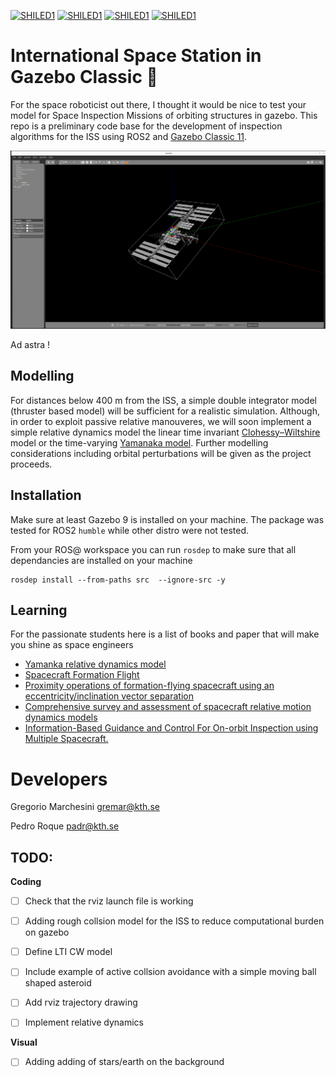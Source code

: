 [![SHILED1](https://img.shields.io/badge/SPACE-Robotics-orange.svg)](link_to_your_project) [![SHILED1](https://img.shields.io/badge/KTH-DHSG-green.svg)](link_to_your_project) [![SHILED1](https://img.shields.io/badge/ROS-Humble-blue.svg)](link_to_your_project) [![SHILED1](https://img.shields.io/badge/GAZEBO-Classic_v11-blue.svg)](link_to_your_project)
# International Space Station in Gazebo Classic :rocket:

For the space roboticist out there, I thought it would be nice to test your model for Space Inspection Missions of orbiting structures in gazebo. This repo is a preliminary code base for the development of inspection algorithms for the ISS using ROS2 and [Gazebo Classic 11](https://classic.gazebosim.org/).



![Project Logo](description/meshes/selfie.png)

Ad astra !

## Modelling 
For distances below 400 m from the ISS, a simple double integrator model (thruster based model) will be sufficient for a realistic simulation. Although, in order to exploit passive relative manouveres, we will soon implement a simple relative dynamics model the linear time invariant [Clohessy–Wiltshire](https://www.google.com/search?q=Coloessy+wildshie+model&sca_esv=9cec5b57dbcb4293&sca_upv=1&sxsrf=ACQVn08vIs8H6A3Cy7OctcCsBG2ERLOdiw%3A1714238528264&ei=QDQtZsrRD53QwPAPlfyRsA4&ved=0ahUKEwjK8aWU9OKFAxUdKBAIHRV-BOYQ4dUDCBA&uact=5&oq=Coloessy+wildshie+model&gs_lp=Egxnd3Mtd2l6LXNlcnAiF0NvbG9lc3N5IHdpbGRzaGllIG1vZGVsMgcQIRigARgKSOoNUNMFWJIMcAF4AJABAJgBwwGgAfkGqgEDMC42uAEDyAEA-AEBmAIGoAKJB8ICCBAAGAgYDRgewgILEAAYgAQYhgMYigXCAggQABiABBiiBMICBBAhGBWYAwCIBgGSBwMwLjagB-kX&sclient=gws-wiz-serp) model or the time-varying [Yamanaka model](https://arc.aiaa.org/doi/10.2514/2.4875). Further modelling considerations including orbital perturbations will be given as the project proceeds.



## Installation 
Make sure at least Gazebo 9 is installed on your machine. The package was tested for ROS2 `humble` while other distro were not tested.

From your ROS@ workspace you can run `rosdep` to make sure that all dependancies are installed on your machine

```
rosdep install --from-paths src  --ignore-src -y
```

## Learning
For the passionate students here is a list of books and paper that will make you shine as space engineers

- [Yamanka relative dynamics model](https://arc.aiaa.org/doi/10.2514/2.4875)
- [Spacecraft Formation Flight](https://books.google.se/books/about/Spacecraft_Formation_Flying.html?id=6EidgM-aX_oC&redir_esc=y)
- [Proximity operations of formation-flying spacecraft using an eccentricity/inclination vector separation](https://scholar.google.com/citations?view_op=view_citation&hl=en&user=428U9JQAAAAJ&citation_for_view=428U9JQAAAAJ:u5HHmVD_uO8C)
- [Comprehensive survey and assessment of spacecraft relative motion dynamics models](https://scholar.google.com/citations?view_op=view_citation&hl=en&user=428U9JQAAAAJ&citation_for_view=428U9JQAAAAJ:QsKbpXNoaWkC) 
- [Information-Based Guidance and Control For On-orbit Inspection using Multiple Spacecraft.](https://www.researchgate.net/publication/344354258_Information-Based_Guidance_and_Control_For_On-orbit_Inspection_using_Multiple_Spacecraft)

# Developers
Gregorio Marchesini [gremar@kth.se](mailto:gremar@kth.se)

Pedro Roque [padr@kth.se](padr@kth.se)


## TODO:

**Coding**

- [ ] Check that the rviz launch file is working
- [ ] Adding rough collsion model for the ISS to reduce computational burden on gazebo
- [ ] Define LTI CW model
- [ ] Include example of active collsion avoidance with a simple moving ball shaped asteroid
- [ ] Add rviz trajectory drawing 
- [ ] Implement relative dynamics


**Visual**
- [ ] Adding adding of stars/earth on the background

